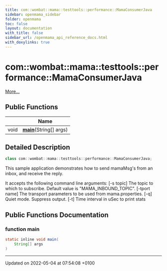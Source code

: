 ```yaml
---
title: com::wombat::mama::testtools::performance::MamaConsumerJava
sidebar: openmama_sidebar
folder: openmama
toc: false
layout: documentation
with_title: false
sidebar_url: /openmama_api_reference_docs.html
with_doxylinks: true
---
```


# com::wombat::mama::testtools::performance::MamaConsumerJava



 [More...](#detailed-description)

## Public Functions

|                | Name           |
| -------------- | -------------- |
| void | **[main](classcom_1_1wombat_1_1mama_1_1testtools_1_1performance_1_1MamaConsumerJava.html#function-main)**(String[] args) |

## Detailed Description

```java
class com::wombat::mama::testtools::performance::MamaConsumerJava;
```


This sample application demonstrates how to send mamaMsg's from an inbox, and receive the reply.

It accepts the following command line arguments: [-s topic] The topic to which to subscribe. Default value is "MAMA_INBOUND_TOPIC". [-tport name] The transport parameters to be used from mama.properties. [-q] Quiet mode. Suppress output. [-t] Time interval in uSec to print stats 

## Public Functions Documentation

### function main

```java
static inline void main(
    String[] args
)
```


-------------------------------

Updated on 2022-05-04 at 07:54:08 +0100